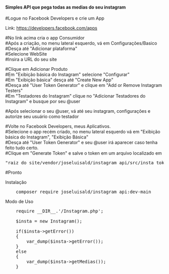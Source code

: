 <h4>Simples API que pega todas as medias do seu instagram</h4>

#Logue no Facebook Developers e crie um App<br>

Link: https://developers.facebook.com/apps<br>

#No link acima cria o app Consumidor<br>
#Após a criação, no menu lateral esquerdo, vá em Configurações/Basico<br>
    #Desça até "Adicionar plataforma"<br>
    #Selecione WebSite<br>
    #Insira a URL do seu site<br>

#Clique em Adicionar Produto<br>
#Em "Exibição básica do Instagram" selecione "Configurar"<br>
    #Em "Exibição básica" desça até "Create New App"<br>
    #Desça até "User Token Generator" e clique em "Add or Remove Instagram Testers"<br>
    #Em "Testadores do Instagram" clique no "Adicionar Testadores do Instagram" e busque por seu @user<br>

#Após selecionar o seu @user, vá até seu instagram, configurações e autorize seu usuário como testador<br>

#Volte no Facebook Developers, meus Aplicativos.<br>
#Selecione o app recém criado, no menu lateral esquerdo vá em "Exibição básica do Instagram", "Exibição Básica"<br>
#Desça até "User Token Generator" e seu @user irá aparecer caso tenha feito tudo certo.<br>
#Clique em "Generate Token" e salve o token em um arquivo localizado em <br>

<pre>
"raiz_do_site/vendor/joseluisald/instagram_api/src/insta_token.txt"
</pre>

#Pronto<br>

Instalação<br>

<pre>
    composer require joseluisald/instagram_api:dev-main
</pre>

Modo de Uso
<pre>
    require __DIR__.'/Instagram.php';

    $insta = new Instagram();

    if($insta->getError())
    {
        var_dump($insta->getError());
    }
    else
    {
        var_dump($insta->getMedias());
    }
</pre>

